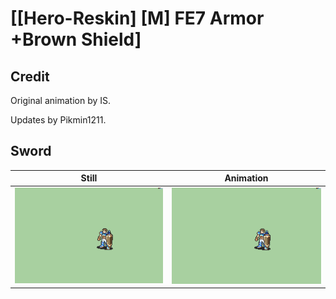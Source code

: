 # [\[Hero-Reskin\] \[M\] FE7 Armor +Brown Shield]

## Credit

Original animation by IS.

Updates by Pikmin1211.

## Sword

| Still | Animation |
| :---: | :-------: |
| ![Sword still](./Sword_000.png) | ![Sword animation](./Sword.gif) |
